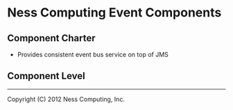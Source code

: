 Ness Computing Event Components
====================================

Component Charter
-----------------

* Provides consistent event bus service on top of JMS

Component Level
---------------


----
Copyright (C) 2012 Ness Computing, Inc.
